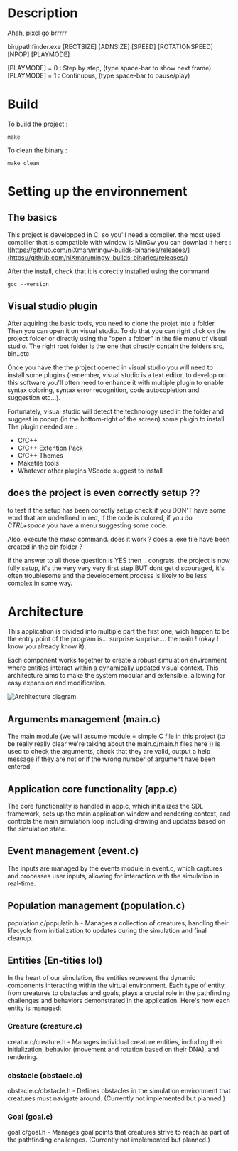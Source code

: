 # Description
Ahah, pixel go brrrrr


bin/pathfinder.exe [RECTSIZE] [ADNSIZE] [SPEED] [ROTATIONSPEED] [NPOP] [PLAYMODE]

[PLAYMODE] = 0 : Step by step, (type space-bar to show next frame)
[PLAYMODE] = 1 : Continuous, (type space-bar to pause/play)


# Build
To build the project :
```
make
```

To clean the binary :
```
make clean
```


# Setting up the environnement

## The basics

This project is developped in C, so you'll need a compiler. the most used compiller that is compatible with window is MinGw you can downlad it here :
![https://github.com/niXman/mingw-builds-binaries/releases/](https://github.com/niXman/mingw-builds-binaries/releases/)

After the install, check that it is corectly installed using the command
```
gcc --version
```

## Visual studio plugin

After aquiring the basic tools, you need to clone the projet into a folder. Then you can open it on visual studio. To do that you can right click on the project folder or directly using the "open a folder" in the file menu of visual studio. The right root folder is the one that directly contain the folders src, bin..etc

Once you have the the project opened in visual studio you will need to install some plugins (remember, visual studio is a text editor, to develop on this software you'll often need to enhance it with multiple plugin to enable syntax coloring, syntax error recognition, code autocopletion and suggestion etc...).

Fortunately, visual studio will detect the technology used in the folder and suggest in popup (in the bottom-right of the screen) some plugin to install.
The plugin needed are :
- C/C++
- C/C++ Extention Pack
- C/C++ Themes
- Makefile tools
- Whatever other plugins VScode suggest to install

## does the project is even correctly setup ??

to test if the setup has been corectly setup check if you DON'T have some word that are underlined in red, if the code is colored, if you do *CTRL+space* you have a menu suggesting some code.

Also, execute the *make* command. does it work ? does a .exe file have been created in the bin folder ?

if the answer to all those question is YES then .. congrats, the project is now fully setup, it's the very very very first step BUT dont get discouraged, it's often troublesome and the developement process is likely to be less complex in some way.

# Architecture

This application is divided into multiple part the first one, wich happen to be the entry point of the program is... surprise surprise.... the main ! (okay I know you already know it).

Each component works together to create a robust simulation environment where entities interact within a dynamically updated visual context. This architecture aims to make the system modular and extensible, allowing for easy expansion and modification.

![Architecture diagram](https://raw.githubusercontent.com/gist/Tictactouc/7cd81b9bdcd51bb2031b1a58993f9a39/raw/a7d18f77ce2d1a6e9b5fc3aad0fe53054bfedc61/Architecture_diagram.svg)


## Arguments management (main.c)
The main module (we will assume module = simple C file in this project (to be really really clear we're talking about the main.c/main.h files here )) is used to check the arguments, check that they are valid, output a help message if they are not or if the wrong number of argument have been entered.

## Application core functionality (app.c)

The core functionality is handled in app.c, which initializes the SDL framework, sets up the main application window and rendering context, and controls the main simulation loop including drawing and updates based on the simulation state.

## Event management (event.c)

The inputs are managed by the events module in event.c, which captures and processes user inputs, allowing for interaction with the simulation in real-time.

## Population management (population.c)
population.c/populatin.h - Manages a collection of creatures, handling their lifecycle from initialization to updates during the simulation and final cleanup.

## Entities (En-tities lol)

In the heart of our simulation, the entities represent the dynamic components interacting within the virtual environment. Each type of entity, from creatures to obstacles and goals, plays a crucial role in the pathfinding challenges and behaviors demonstrated in the application. Here's how each entity is managed:

### Creature (creature.c)

creatur.c/creature.h - Manages individual creature entities, including their initialization, behavior (movement and rotation based on their DNA), and rendering.

### obstacle (obstacle.c)

obstacle.c/obstacle.h - Defines obstacles in the simulation environment that creatures must navigate around. (Currently not implemented but planned.)

### Goal (goal.c)

goal.c/goal.h - Manages goal points that creatures strive to reach as part of the pathfinding challenges. (Currently not implemented but planned.)

